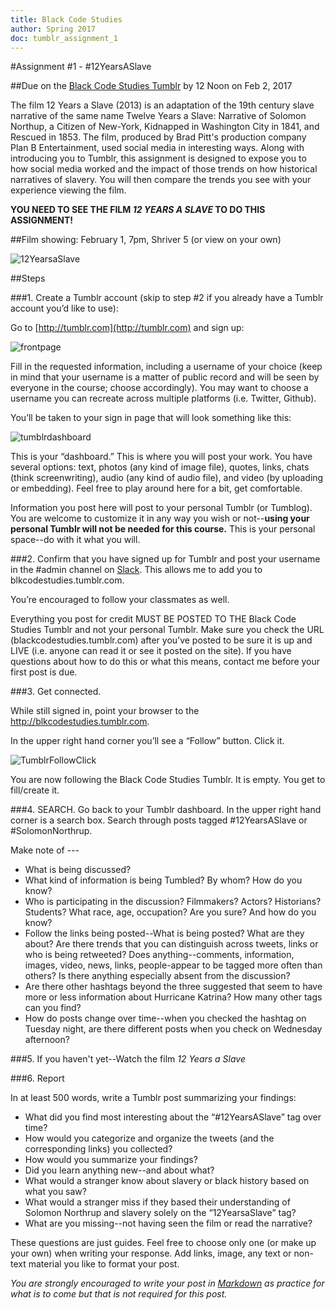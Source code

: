 ```yaml
--- 
title: Black Code Studies
author: Spring 2017
doc: tumblr_assignment_1
--- 
```


#Assignment #1 - #12YearsASlave

##Due on the [Black Code Studies Tumblr](http://blackcodestudies.tumblr.com) by 12 Noon on Feb 2, 2017

The film 12 Years a Slave (2013) is an adaptation of the 19th century slave narrative of the same name Twelve Years a Slave: Narrative of Solomon Northup, a Citizen of New-York, Kidnapped in Washington City in 1841, and Rescued in 1853. The film, produced by Brad Pitt's production company Plan B Entertainment, used social media in interesting ways. Along with introducing you to Tumblr, this assignment is designed to expose you to how social media worked and the impact of those trends on how historical narratives of slavery. You will then compare the trends you see with your experience viewing the film.

**YOU NEED TO SEE THE FILM *12 YEARS A SLAVE* TO DO THIS ASSIGNMENT!** 

##Film showing: February 1, 7pm, Shriver 5 (or view on your own)

![12YearsaSlave](https://github.com/blackcodestudies/blkcodestudies/blob/master/nontext/12YearsaSlaveEjioforxPoster.jpg)
		
##Steps

###1. Create a Tumblr account (skip to step #2 if you already have a Tumblr account you’d like to use):

Go to [http://tumblr.com](http://tumblr.com) and sign up:

![frontpage](https://github.com/blackcodestudies/blkcodestudies/blob/master/nontext/TumblrFrontPage.png)




Fill in the requested information, including a username of your choice (keep in mind that your username is a matter of public record and will be seen by everyone in the course; choose accordingly). You may want to choose a username you can recreate across multiple platforms (i.e. Twitter, Github).

You’ll be taken to your sign in page that will look something like this:

![tumblrdashboard](https://github.com/blackcodestudies/blkcodestudies/blob/master/nontext/TumblrEntryPNG.png)


This is your “dashboard.” This is where you will post your work. You have several options: text, photos (any kind of image file), quotes, links, chats (think screenwriting), audio (any kind of audio file), and video (by uploading or embedding). Feel free to play around here for a bit, get comfortable.

Information you post here will post to your personal Tumblr (or Tumblog). You are welcome to customize it in any way you wish or not--**using your personal Tumblr will not be needed for this course.** This is your personal space--do with it what you will.


###2. Confirm that you have signed up for Tumblr and post your username in the #admin channel on [Slack](https://blackcodestudies.slack.com/messages/admin/details/). This allows me to add you to blkcodestudies.tumblr.com.

You’re encouraged to follow your classmates as well. 

Everything you post for credit MUST BE POSTED TO THE Black Code Studies Tumblr and not your personal Tumblr. Make sure you check the URL (blackcodestudies.tumblr.com) after you’ve posted to be sure it is up and LIVE (i.e. anyone can read it or see it posted on the site). If you have questions about how to do this or what this means, contact me before your first post is due. 


###3. Get connected. 

While still signed in, point your browser to the http://blkcodestudies.tumblr.com.

In the upper right hand corner you’ll see a “Follow” button. Click it.

![TumblrFollowClick](https://github.com/blackcodestudies/blkcodestudies/blob/master/nontext/TumblrFollowClick.png)

You are now following the Black Code Studies Tumblr. It is empty. You get to fill/create it. 


###4. SEARCH. Go back to your Tumblr dashboard. In the upper right hand corner is a search box. Search through posts tagged #12YearsASlave or #SolomonNorthrup. 

Make note of ---

* What is being discussed? 
* What kind of information is being Tumbled? By whom? How do you know? 
* Who is participating in the discussion? Filmmakers? Actors? Historians? Students? What race, age, occupation? Are you sure? And how do you know?  
* Follow the links being posted--What is being posted? What are they about? Are there trends that you can distinguish across tweets, links or who is being retweeted? Does anything--comments, information, images, video, news, links, people-appear to be tagged more often than others? Is there anything especially absent from the discussion?
* Are there other hashtags beyond the three suggested that seem to have more or less information about Hurricane Katrina? How many other tags can you find?
* How do posts change over time--when you checked the hashtag on Tuesday night, are there different posts when you check on Wednesday afternoon?

###5. If you haven't yet--Watch the film *12 Years a Slave*

###6. Report

In at least 500 words, write a Tumblr post summarizing your findings:
* What did you find most interesting about the “#12YearsASlave” tag over time? 
* How would you categorize and organize the tweets (and the corresponding links) you collected? 
* How would you summarize your findings? 
* Did you learn anything new--and about what? 
* What would a stranger know about slavery or black history based on what you saw? 
* What would a stranger miss if they based their understanding of Solomon Northrup and slavery solely on the “12YearsaSlave” tag? 
* What are you missing--not having seen the film or read the narrative?


These questions are just guides. Feel free to choose only one (or make up your own) when writing your response. Add links, image, any text or non-text material you like to format your post. 

*You are strongly encouraged to write your post in [Markdown](http://bit.ly/2kMpyU7) as practice for what is to come but that is not required for this post.*





